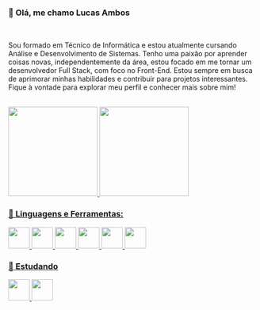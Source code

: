 
### 👋 Olá, me chamo Lucas Ambos
<br>

<p> 
Sou formado em Técnico de Informática e estou atualmente cursando Análise e Desenvolvimento de Sistemas. Tenho uma paixão por aprender coisas novas, independentemente da área, estou focado em me tornar um desenvolvedor Full Stack, com foco no Front-End. Estou sempre em busca de aprimorar minhas habilidades e contribuir para projetos interessantes. Fique à vontade para explorar meu perfil e conhecer mais sobre mim!
</p>

<br>

<div>
  <a href="https://github.com/rafaballerini">
  <img height="180em" src="https://github-readme-stats.vercel.app/api?username=LucasAmbos&show_icons=true&theme=dark&include_all_commits=true&count_private=true"/>
  <img height="180em" src="https://github-readme-stats.vercel.app/api/top-langs/?username=LucasAmbos&layout=compact&langs_count=16&theme=dark"/>
<div>
  
  

### 🔨 Linguagens e Ferramentas:
 

<img height = "43" src="https://cdn.jsdelivr.net/gh/devicons/devicon/icons/javascript/javascript-plain.svg" />
<img height = "43" src="https://cdn.jsdelivr.net/gh/devicons/devicon/icons/python/python-original.svg" />
<img height = "43" src="https://cdn.jsdelivr.net/gh/devicons/devicon/icons/php/php-plain.svg" />
<img height = "43" src="https://cdn.jsdelivr.net/gh/devicons/devicon/icons/android/android-plain.svg" />
<img height = "43" src="https://cdn.jsdelivr.net/gh/devicons/devicon/icons/figma/figma-original.svg" />      
<img height = "43" src="https://cdn.jsdelivr.net/gh/devicons/devicon/icons/illustrator/illustrator-plain.svg" />
          
<br>
  
### 📖 Estudando
  
<img height = "43" src="https://cdn.jsdelivr.net/gh/devicons/devicon/icons/react/react-original.svg" />
<img height = "43" src="https://cdn.jsdelivr.net/gh/devicons/devicon/icons/typescript/typescript-plain.svg" />

